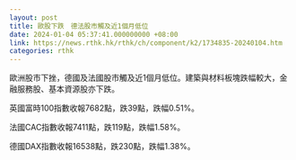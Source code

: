 ```yaml
---
layout: post
title: 歐股下跌　德法股市觸及近1個月低位
date: 2024-01-04 05:37:41.000000000 +08:00
link: https://news.rthk.hk/rthk/ch/component/k2/1734835-20240104.htm
categories: rthk
---
```


歐洲股市下挫，德國及法國股市觸及近1個月低位。建築與材料板塊跌幅較大，金融服務股、基本資源股亦下跌。

英國富時100指數收報7682點，跌39點，跌幅0.51%。

法國CAC指數收報7411點，跌119點，跌幅1.58%。

德國DAX指數收報16538點，跌230點，跌幅1.38%。

